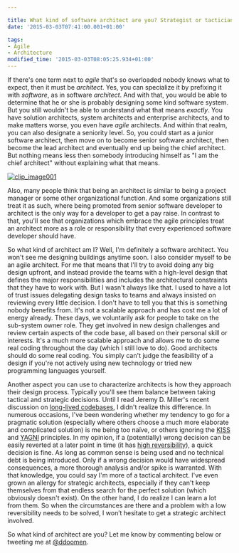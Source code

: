```yaml
---

title: What kind of software architect are you? Strategist or tactician?
date: '2015-03-03T07:41:00.001+01:00'

tags:
- Agile
- Architecture
modified_time: '2015-03-03T08:05:25.934+01:00'
---
```


If there's one term next to _agile_ that's so overloaded nobody knows what to expect, then it must be _architect_. Yes, you can specialize it by prefixing it with _software_, as in software _architect_. And with that, you would be able to determine that he or she is probably designing some kind software system. But you still wouldn't be able to understand what that means _exactly_. You have solution architects, system architects and enterprise architects, and to make matters worse, you even have _agile_ architects. And within that realm, you can also designate a seniority level. So, you could start as a junior software architect, then move on to become senior software architect, then become the lead architect and eventually end up being the chief architect. But nothing means less then somebody introducing himself as "I am the chief architect" without explaining what that means.

[![clip_image001](http://lh5.ggpht.com/-I4zdC70FVYE/VPVXlDVXnjI/AAAAAAAAKNI/CJbGZu2gKdo/clip_image001_thumb%25255B2%25255D.png?imgmax=800 "clip_image001")](http://lh3.ggpht.com/-SCoqis28Cw4/VPVXkHpJoAI/AAAAAAAAKNA/SQnYg6WRfZs/s1600-h/clip_image001%25255B5%25255D.png)

Also, many people think that being an architect is similar to being a project manager or some other organizational function. And some organizations still treat it as such, where being promoted from senior software developer to architect is the only way for a developer to get a pay raise. In contrast to that, you'll see that organizations which embrace the agile principles treat an architect more as a role or responsibility that every experienced software developer should have.

So what kind of architect am I? Well, I'm definitely a software architect. You won't see me designing buildings anytime soon. I also consider myself to be an agile architect. For me that means that I'll try to avoid doing any big design upfront, and instead provide the teams with a high-level design that defines the major responsibilities and includes the architectural constraints that they have to work with. But I wasn't always like that. I used to have a lot of trust issues delegating design tasks to teams and always insisted on reviewing every little decision. I don't have to tell you that this is something nobody benefits from. It's not a scalable approach and has cost me a lot of energy already. These days, we voluntarily ask for people to take on the sub-system owner role. They get involved in new design challenges and review certain aspects of the code base, all based on their personal skill or interests. It's a much more scalable approach and allows me to do some real coding throughout the day (which I still love to do). Good architects should do some real coding. You simply can't judge the feasibility of a design if you're not actively using new technology or tried new programming languages yourself.

Another aspect you can use to characterize architects is how they approach their design process. Typically you'll see them balance between taking tactical and strategic decisions. Until I read Jeremy D. Miller's recent discussion on [long-lived codebases](http://jeremydmiller.com/2015/02/12/long-lived-codebases-architecture-gardening-rewrites-and-automated-tests/), I didn't realize this difference. In numerous occasions, I've been wondering whether my tendency to go for a pragmatic solution (especially where others choose a much more elaborate and complicated solution) is me being too naïve, or others ignoring the [KISS](http://en.wikipedia.org/wiki/KISS_principle) and [YAGNI](http://en.wikipedia.org/wiki/You_aren%27t_gonna_need_it) principles. In my opinion, if a (potentially) wrong decision can be easily reverted at a later point in time (it has [high reversibility](http://codebetter.com/jeremymiller/2008/02/11/first-causes-reversibility/)), a quick decision is fine. As long as common sense is being used and no technical debt is being introduced. Only if a wrong decision would have widespread consequences, a more thorough analysis and/or spike is warranted. With that knowledge, you could say I'm more of a tactical architect. I've even grown an allergy for strategic architects, especially if they can't keep themselves from that endless search for the perfect solution (which obviously doesn't exist). On the other hand, I do realize I can learn a lot from them. So when the circumstances are there and a problem with a low reversibility needs to be solved, I won’t hesitate to get a strategic architect involved.

So what kind of architect are you? Let me know by commenting below or tweeting me at [@ddoomen](https://twitter.com/ddoomen).